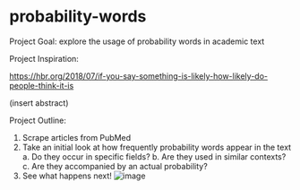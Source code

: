 # probability-words

Project Goal: explore the usage of probability words in academic text

Project Inspiration: 

https://hbr.org/2018/07/if-you-say-something-is-likely-how-likely-do-people-think-it-is 

(insert abstract)

Project Outline: 
1.	Scrape articles from PubMed
2.	Take an initial look at how frequently probability words appear in the text
a.	Do they occur in specific fields?
b.	Are they used in similar contexts? 
c.	Are they accompanied by an actual probability?
3.	See what happens next!
![image](https://github.com/meglin234/probability-words/assets/105250767/d1d2026c-ce6c-4bba-b444-7b21038cb2fc)
